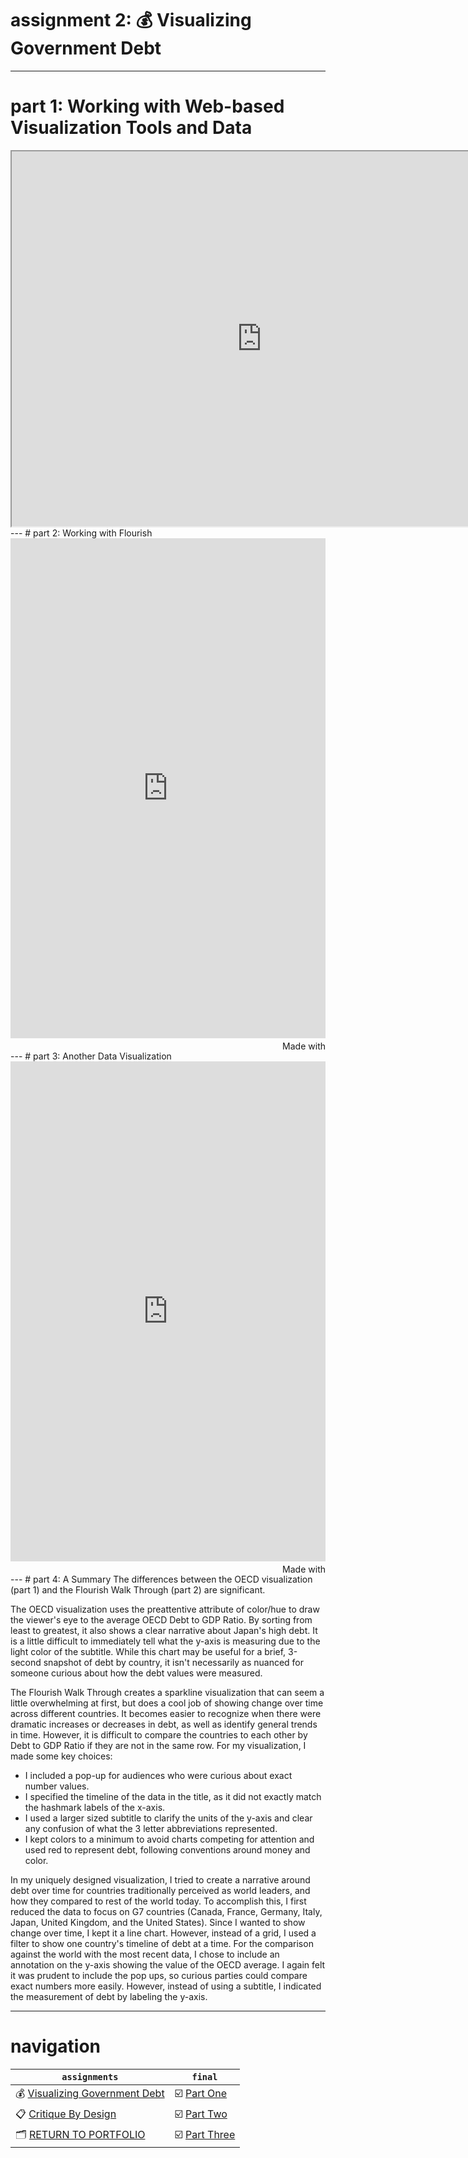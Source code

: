 # assignment 2: 💰 Visualizing Government Debt 
---
# part 1: Working with Web-based Visualization Tools and Data
<center><iframe src="https://data.oecd.org/chart/6Y4W" width="800" height="600" style="border: 10" mozallowfullscreen="true" webkitallowfullscreen="true" allowfullscreen="true"><a href="https://data.oecd.org/chart/6Y4W" target="_blank">OECD Chart: General government debt, Total, % of GDP, Annual, 2019</a></iframe></center>
---
# part 2: Working with Flourish
<iframe src='https://flo.uri.sh/visualisation/12595974/embed' title='Interactive or visual content' class='flourish-embed-iframe' frameborder='0' scrolling='no' style='width:100%;height:800px;' sandbox='allow-same-origin allow-forms allow-scripts allow-downloads allow-popups allow-popups-to-escape-sandbox allow-top-navigation-by-user-activation'></iframe><div style='width:100%!;margin-top:4px!important;text-align:right!important;'><a class='flourish-credit' href='https://public.flourish.studio/visualisation/12595974/?utm_source=embed&utm_campaign=visualisation/12595974' target='_top' style='text-decoration:none!important'><img alt='Made with Flourish' src='https://public.flourish.studio/resources/made_with_flourish.svg' style='width:105px!important;height:16px!important;border:none!important;margin:0!important;'> </a></div>
---
# part 3: Another Data Visualization
<iframe src='https://flo.uri.sh/visualisation/12598197/embed' title='Interactive or visual content' class='flourish-embed-iframe' frameborder='0' scrolling='no' style='width:100%;height:800px;' sandbox='allow-same-origin allow-forms allow-scripts allow-downloads allow-popups allow-popups-to-escape-sandbox allow-top-navigation-by-user-activation'></iframe><div style='width:100%!;margin-top:4px!important;text-align:right!important;'><a class='flourish-credit' href='https://public.flourish.studio/visualisation/12598197/?utm_source=embed&utm_campaign=visualisation/12598197' target='_top' style='text-decoration:none!important'><img alt='Made with Flourish' src='https://public.flourish.studio/resources/made_with_flourish.svg' style='width:105px!important;height:16px!important;border:none!important;margin:0!important;'> </a></div>
---
# part 4: A Summary
The differences between the OECD visualization (part 1) and the Flourish Walk Through (part 2) are significant. 

The OECD visualization uses the preattentive attribute of color/hue to draw the viewer's eye to the average OECD Debt to GDP Ratio. By sorting from least to greatest, it also shows a clear narrative about Japan's high debt. It is a little difficult to immediately tell what the y-axis is measuring due to the light color of the subtitle. While this chart may be useful for a brief, 3-second snapshot of debt by country, it isn't necessarily as nuanced for someone curious about how the debt values were measured. 

The Flourish Walk Through creates a sparkline visualization that can seem a little overwhelming at first, but does a cool job of showing change over time across different countries. It becomes easier to recognize when there were dramatic increases or decreases in debt, as well as identify general trends in time. However, it is difficult to compare the countries to each other by Debt to GDP Ratio if they are not in the same row. For my visualization, I made some key choices:
- I included a pop-up for audiences who were curious about exact number values. 
- I specified the timeline of the data in the title, as it did not exactly match the hashmark labels of the x-axis. 
- I used a larger sized subtitle to clarify the units of the y-axis and clear any confusion of what the 3 letter abbreviations represented.
- I kept colors to a minimum to avoid charts competing for attention and used red to represent debt, following conventions around money and color. 

In my uniquely designed visualization, I tried to create a narrative around debt over time for countries traditionally perceived as world leaders, and how they compared to rest of the world today. To accomplish this, I first reduced the data to focus on G7 countries (Canada, France, Germany, Italy, Japan, United Kingdom, and the United States). Since I wanted to show change over time, I kept it a line chart. However, instead of a grid, I used a filter to show one country's timeline of debt at a time. For the comparison against the world with the most recent data, I chose to include an annotation on the y-axis showing the value of the OECD average. I again felt it was prudent to include the pop ups, so curious parties could compare exact numbers more easily. However, instead of using a subtitle, I indicated the measurement of debt by labeling the y-axis.

---
# navigation

| `assignments` | `final` |   
| --- | --- |  
| 💰 [Visualizing Government Debt](assignment2.md) | ☑️ [Part One](final1.md) |  
| 📋 [Critique By Design](assignment3.md) | ☑️ [Part Two](final2.md) |  
| 🗂️ [RETURN TO PORTFOLIO](README.md) | ☑️ [Part Three](final3.md) |  
